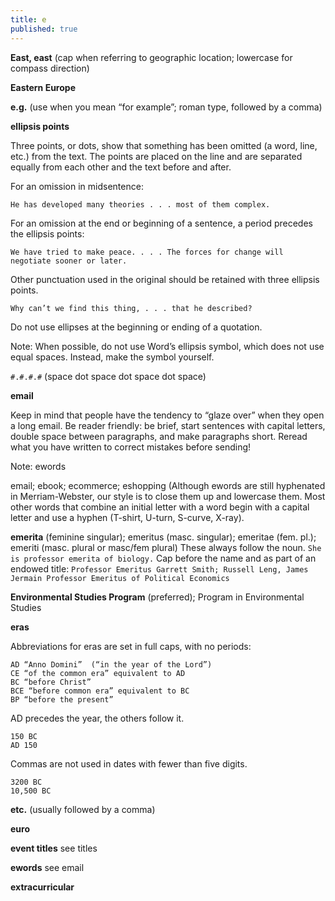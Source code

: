 ```yaml
---
title: e
published: true
---
```


**East, east** (cap when referring to geographic location; lowercase for compass direction)

**Eastern Europe**

**e.g.** (use when you mean “for example”; roman type, followed by a comma)

**ellipsis points**

Three points, or dots, show that something has been omitted (a word, line, etc.) from the text. The points are placed on the line and are separated equally from each other and the text before and after.

For an omission in midsentence:

`He has developed many theories . . . most of them complex.`

For an omission at the end or beginning of a sentence, a period precedes the ellipsis points:

`We have tried to make peace. . . . The forces for change will negotiate sooner or later.`

Other punctuation used in the original should be retained with three ellipsis points.

`Why can’t we find this thing, . . . that he described?`

Do not use ellipses at the beginning or ending of a quotation.

Note: When possible, do not use Word’s ellipsis symbol, which does not use equal spaces. Instead, make the symbol yourself.

`#.#.#.#`  (space dot space dot space dot space)

**email**

Keep in mind that people have the tendency to “glaze over” when they open a long email. Be reader friendly: be brief, start sentences with capital letters, double space between paragraphs, and make paragraphs short. Reread what you have written to correct mistakes before sending!

Note: ewords

email; ebook; ecommerce; eshopping (Although ewords are still hyphenated in Merriam-Webster, our style is to close them up and lowercase them. Most other words that combine an initial letter with a word begin with a capital letter and use a hyphen (T-shirt, U-turn, S-curve, X-ray).

**emerita** (feminine singular); emeritus (masc. singular); emeritae (fem. pl.); emeriti (masc. plural or masc/fem plural) These always follow the noun. 
`She is professor emerita of biology.` Cap before the name and as part of an endowed title: `Professor Emeritus Garrett Smith; Russell Leng, James Jermain Professor Emeritus of Political Economics`

**Environmental Studies Program** (preferred); Program in Environmental Studies

**eras**

Abbreviations for eras are set in full caps, with no periods:

```
AD “Anno Domini”  (“in the year of the Lord”)
CE “of the common era” equivalent to AD
BC “before Christ”
BCE “before common era” equivalent to BC
BP “before the present”
```

AD precedes the year, the others follow it.

```
150 BC
AD 150
```

Commas are not used in dates with fewer than five digits.

```
3200 BC
10,500 BC
```
**etc.** (usually followed by a comma)

**euro**

**event titles** see titles

**ewords** see email

**extracurricular**
